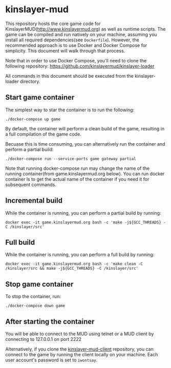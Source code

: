 # kinslayer-mud
This repository hosts the core game code for KinslayerMUD(http://www.kinslayermud.org) as well as runtime scripts. The game can be compiled and run natively on your machine, assuming you install all required dependencies(see `Dockerfile`). However, the recommended approach is to use Docker and Docker Compose for simplicity. This document will walk through that process.

Note that in order to use Docker Compose, you'll need to clone the following repository: https://github.com/kinslayermud/kinslayer-loader

All commands in this document should be executed from the kinslayer-loader directory.

## Start game container
The simplest way to star the container is to run the following:
```
./docker-compose up game
```

By default, the container will perform a clean build of the game, resulting in a full compilation of the game code.

Becuase this is time consuming, you can alternatively run the container and perform a partial build:

```
./docker-compose run --service-ports game gateway partial
```

Note that running docker-compose run may change the name of the running container(from game.kinslayermud.org below). You can run docker container ls to get the actual name of the container if you need it for subsequent commands.

## Incremental build
While the container is running, you can perform a partial build by running:

```
docker exec -it game.kinslayermud.org bash -c 'make -j${GCC_THREADS} -C /kinslayer/src'
```

## Full build
While the container is running, you can perform a full build by running:

```
docker exec -it game.kinslayermud.org bash -c 'make clean -C /kinslayer/src && make -j${GCC_THREADS} -C /kinslayer/src'
```

## Stop game container
To stop the container, run:

```
./docker-compose down game
```

## After starting the container
You will be able to connect to the MUD using telnet or a MUD client by connecting to 127.0.0.1 on port 2222

Alternatively, if you clone the [kinslayer-mud-client](https://github.com/mmason930/kinslayer-mud-client) repository, you can connect to the game by running the client locally on your machine. Each user account's password is set to `iwontsay`.